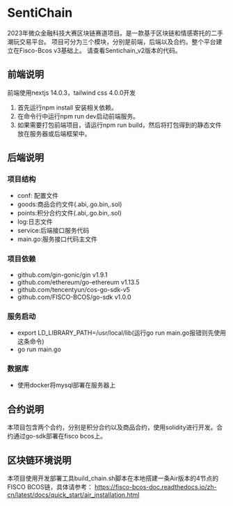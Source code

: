 # SentiChain

2023年微众金融科技大赛区块链赛道项目。是一款基于区块链和情感寄托的二手潮玩交易平台。
项目可分为三个模块，分别是前端，后端以及合约。整个平台建立在Fisco-Bcos v3基础上。
请查看Sentichain_v2版本的代码。

## 前端说明

前端使用nextjs 14.0.3，tailwind css 4.0.0开发

1. 首先运行npm install 安装相关依赖。
2. 在命令行中运行npm run dev启动前端服务。
3. 如果需要打包前端项目，请运行npm run build，然后将打包得到的静态文件放在服务器或后端框架中。

## 后端说明

### 项目结构

- conf: 配置文件
- goods:商品合约文件(.abi,.go.bin,.sol)
- points:积分合约文件(.abi,.go.bin,.sol)
- log:日志文件
- service:后端接口服务代码
- main.go:服务接口代码主文件

### 项目依赖

- github.com/gin-gonic/gin v1.9.1
- github.com/ethereum/go-ethereum v1.13.5 
- github.com/tencentyun/cos-go-sdk-v5
- github.com/FISCO-BCOS/go-sdk v1.0.0

### 服务启动

- export LD_LIBRARY_PATH=/usr/local/lib(运行go run main.go报错则先使用这条命令)
- go run main.go

### 数据库

- 使用docker将mysql部署在服务器上

## 合约说明

本项目包含两个合约，分别是积分合约以及商品合约，使用solidity进行开发。合约通过go-sdk部署在fisco bcos上。

## 区块链环境说明

本项目使用开发部署工具build_chain.sh脚本在本地搭建一条Air版本的4节点的FISCO BCOS链，具体请参考：
https://fisco-bcos-doc.readthedocs.io/zh-cn/latest/docs/quick_start/air_installation.html

